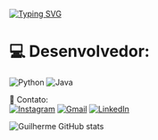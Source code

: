 [![Typing SVG](https://readme-typing-svg.demolab.com/?lines=Guilherme+Braga+aqui+👨‍💻)](https://git.io/typing-svg)


# 💻 Desenvolvedor:  
![Python](https://img.shields.io/badge/python-3670A0?style=for-the-badge&logo=python&logoColor=ffdd54) ![Java](https://img.shields.io/badge/java-%23ED8B00.svg?style=for-the-badge&logo=java&logoColor=white) 

📧 Contato:   
[![Instagram](https://img.shields.io/badge/Instagram-%23E4405F.svg?logo=Instagram&logoColor=white)]([https://instagram.com/guilhermebrga]) 
[![Gmail](https://img.shields.io/badge/Gmail-D14836?logo=gmail&logoColor=white)]([guilhermebragacnts@gmail.com]) [![LinkedIn](https://img.shields.io/badge/LinkedIn-%230077B5.svg?logo=linkedin&logoColor=white)](https://www.linkedin.com/in/joaoguilhermebraganascimento/)

![Guilherme GitHub stats](https://github-readme-stats.vercel.app/api?username=GuilhermeBrga&show_icons=true&theme=dracula)

